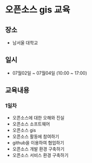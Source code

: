 ﻿# 오픈소스 gis 교육

## 장소
* 남서울 대학교

## 일시
* 07월02일 ~ 07월04일 (10:00 ~ 17:00)

## 교육내용
### 1일차
* 오픈소스에 대한 오해와 진실
* 오픈소스  소프트웨어
* 오픈소스 gis
* 오픈소스 활동에 참여하기
* github을 이용하여 협업하기   
* 오픈소스 개발 환경 구축하기
* 오픈소스 서비스 환경 구축하기



